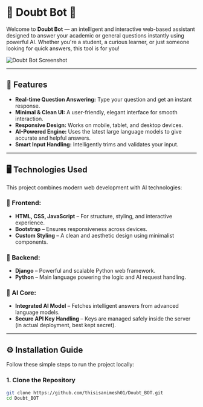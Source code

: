 # 🧠 **Doubt Bot** 🤖

Welcome to **Doubt Bot** — an intelligent and interactive web-based assistant designed to answer your academic or general questions instantly using powerful AI. Whether you're a student, a curious learner, or just someone looking for quick answers, this tool is for you!

![Doubt Bot Screenshot](doubts/static/img/preview.png)

---

## 🚀 **Features**

- **Real-time Question Answering:** Type your question and get an instant response.
- **Minimal & Clean UI:** A user-friendly, elegant interface for smooth interaction.
- **Responsive Design:** Works on mobile, tablet, and desktop devices.
- **AI-Powered Engine:** Uses the latest large language models to give accurate and helpful answers.
- **Smart Input Handling:** Intelligently trims and validates your input.

---

## 🖥️ **Technologies Used**

This project combines modern web development with AI technologies:

### 🎨 Frontend:
- **HTML, CSS, JavaScript** – For structure, styling, and interactive experience.
- **Bootstrap** – Ensures responsiveness across devices.
- **Custom Styling** – A clean and aesthetic design using minimalist components.

### 🔧 Backend:
- **Django** – Powerful and scalable Python web framework.
- **Python** – Main language powering the logic and AI request handling.

### 🧠 AI Core:
- **Integrated AI Model** – Fetches intelligent answers from advanced language models.
- **Secure API Key Handling** – Keys are managed safely inside the server (in actual deployment, best kept secret).

---

## ⚙️ **Installation Guide**

Follow these simple steps to run the project locally:

### 1. Clone the Repository

```bash
git clone https://github.com/thisisanimesh01/Doubt_BOT.git
cd Doubt_BOT
